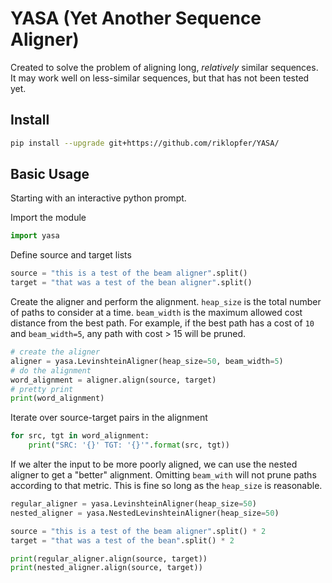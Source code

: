 YASA (Yet Another Sequence Aligner)
=================

Created to solve the problem of aligning long, *relatively* similar sequences. It may work well on less-similar
sequences, but that has not been tested yet.

Install
-------

```bash
pip install --upgrade git+https://github.com/riklopfer/YASA/
```

Basic Usage
-----------

Starting with an interactive python prompt.

Import the module

```python
import yasa
```

Define source and target lists

```python
source = "this is a test of the beam aligner".split()
target = "that was a test of the bean aligner".split()
```

Create the aligner and perform the alignment. `heap_size` is the total number of paths to consider at a
time. `beam_width` is the maximum allowed cost distance from the best path. For example, if the best path has a cost
of `10` and `beam_width=5`, any path with cost > 15 will be pruned.

```python
# create the aligner
aligner = yasa.LevinshteinAligner(heap_size=50, beam_width=5)
# do the alignment
word_alignment = aligner.align(source, target)
# pretty print
print(word_alignment)
```

Iterate over source-target pairs in the alignment

```python
for src, tgt in word_alignment:
    print("SRC: '{}' TGT: '{}'".format(src, tgt))
```

If we alter the input to be more poorly aligned, we can use the nested aligner to get a "better"
alignment. Omitting `beam_with` will not prune paths according to that metric. This is fine so long as the `heap_size`
is reasonable.

```python
regular_aligner = yasa.LevinshteinAligner(heap_size=50)
nested_aligner = yasa.NestedLevinshteinAligner(heap_size=50)

source = "this is a test of the beam aligner".split() * 2
target = "that was a test of the bean".split() * 2

print(regular_aligner.align(source, target))
print(nested_aligner.align(source, target))

``` 